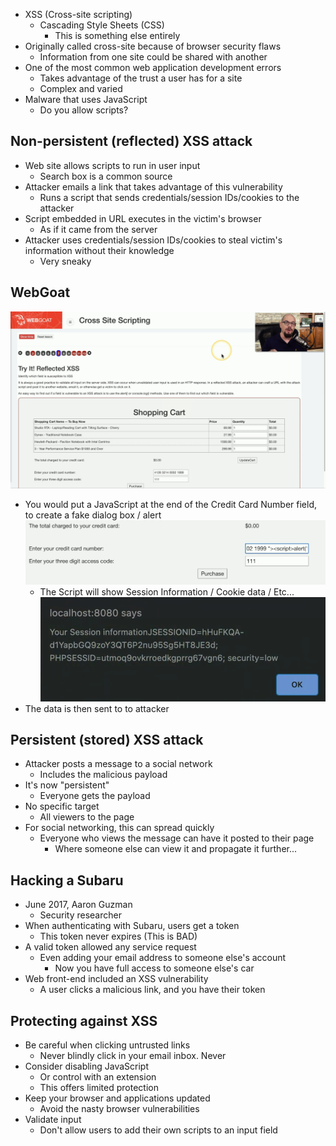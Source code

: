 - XSS (Cross-site scripting)
	- Cascading Style Sheets (CSS)
		- This is something else entirely
- Originally called cross-site because of browser security flaws
	- Information from one site could be shared with another
- One of the most common web application development errors
	- Takes advantage of the trust a user has for a site
	- Complex and varied
- Malware that uses JavaScript
	- Do you allow scripts?

## Non-persistent (reflected) XSS attack
- Web site allows scripts to run in user input
	- Search box is a common source
- Attacker emails a link that takes advantage of this vulnerability
	- Runs a script that sends credentials/session IDs/cookies to the attacker
- Script embedded in URL executes in the victim's browser
	- As if it came from the server
- Attacker uses credentials/session IDs/cookies to steal victim's information without their knowledge
	- Very sneaky

## WebGoat
![](../Images/026%20-%20Cross-site%20scripting-1.png)
- You would put a JavaScript at the end of the Credit Card Number field, to create a fake dialog box / alert
![](../Images/026%20-%20Cross-site%20scripting-2.png)
	- The Script will show Session Information / Cookie data / Etc...
![](../Images/026%20-%20Cross-site%20scripting-3.png)
- The data is then sent to to attacker

## Persistent (stored) XSS attack
- Attacker posts a message to a social network
	- Includes the malicious payload
- It's now "persistent"
	- Everyone gets the payload
- No specific target
	- All viewers to the page
- For social networking, this can spread quickly
	- Everyone who views the message can have it posted to their page
		- Where someone else can view it and propagate it further...

## Hacking a Subaru
- June 2017, Aaron Guzman
	- Security researcher
- When authenticating with Subaru, users get a token
	- This token never expires (This is BAD)
- A valid token allowed any service request
	- Even adding your email address to someone else's account
		- Now you have full access to someone else's car
- Web front-end included an XSS vulnerability
	- A user clicks a malicious link, and you have their token

## Protecting against XSS
- Be careful when clicking untrusted links
	- Never blindly click in your email inbox. Never
- Consider disabling JavaScript
	- Or control with an extension
	- This offers limited protection
- Keep your browser and applications updated
	- Avoid the nasty browser vulnerabilities
- Validate input
	- Don't allow users to add their own scripts to an input field

